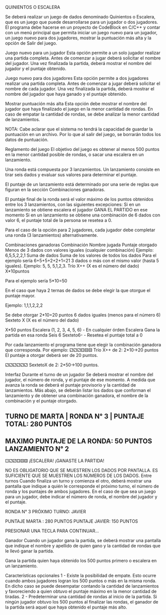 QUINIENTOS O ESCALERA

Se deberá realizar un juego de dados denominado Quinientos o Escalera, que es un juego que puede desarrollarse para un jugador o dos jugadores.
El programa debe hacerse en un proyecto de CodeBlock en C/C++ y contar con un menú principal que permita iniciar un juego nuevo para un jugador, un juego nuevo para dos jugadores,  mostrar la puntuación más alta y la opción de Salir del juego.

Juego nuevo para un jugador
Esta opción permite a un solo jugador realizar una partida completa. 
Antes de comenzar a jugar deberá solicitar el nombre del jugador.
Una vez finalizada la partida, deberá mostrar el nombre del jugador y el puntaje obtenido.

Juego nuevo para dos jugadores
Esta opción permite a dos jugadores realizar una partida completa. 
Antes de comenzar a jugar deberá solicitar el nombre de cada jugador. Una vez finalizada la partida, deberá mostrar el nombre del jugador que haya ganado y el puntaje obtenido.

Mostrar puntuación más alta
Esta opción debe mostrar el nombre del jugador que haya finalizado el juego en la menor cantidad de rondas. En caso de empatar la cantidad de rondas, se debe analizar la menor cantidad de lanzamientos.

NOTA: Cabe aclarar que el sistema no tendrá la capacidad de guardar la puntuación en un archivo. Por lo que al salir del juego, se borrarán todos los datos de puntuación.

Reglamento del juego
El objetivo del juego es obtener al menos 500 puntos en la menor cantidad posible de  rondas, o sacar una escalera en un lanzamiento. 

Una ronda está compuesta por 3 lanzamientos. Un lanzamiento consiste en tirar seis dados y evaluar sus valores para determinar el puntaje.

El puntaje de un lanzamiento está determinado por una serie de reglas que figuran en la sección Combinaciones ganadoras.

El puntaje final de la ronda será el valor máximo de los puntos obtenidos entre los 3 lanzamientos, con las siguientes excepciones:
Si en un lanzamiento se obtiene escalera el jugador GANA EL PARTIDO en ese momento
Si en un lanzamiento se obtiene una combinación de 6 dados con valor 6, el puntaje total de la persona se resetea a 0. 

Para el caso de la opción para 2 jugadores, cada jugador debe completar una ronda (3 lanzamientos) alternativamente. 


Combinaciones ganadoras
Combinación
Nombre jugada
Puntaje otorgado
Menos de 3 dados con valores iguales (cualquier combinación)
Ejemplo: 6,5,5,2,2,1
Suma de dados
Suma de los valores de todos los dados
Para el ejemplo sería
6+5+5+2+2+1=21
3 dados o más con el mismo valor (hasta 5 iguales).
Ejemplo: 5, 5, 5,1,2,3.
Trío X++ (X es el número del dado)
X*10puntos

Para el ejemplo sería 5*10=50

En el caso que haya 2 ternas de dados se debe elegir la que otorgue el puntaje mayor.

Ejemplo:
1,1,1,2,2,2

Se debe otorgar 2*10=20 puntos
6 dados iguales (menos para el número 6) 
Sexteto X (X es el número del dado)


X*50 puntos
Escalera 
(1, 2, 3, 4, 5, 6) - En cualquier órden
Escalera
Gana la partida en esa ronda
Seis 6
Sexteto6- -
Resetea el puntaje total a 0 


Por cada lanzamiento el programa tiene que elegir la combinación ganadora que corresponda.
Por ejemplo:
⚁⚁⚁⚃⚄⚄
Trío X++ de 2: 2*10->20 puntos
El puntaje a otorgar deberá ser de 20 puntos.

⚁⚁⚁⚁⚁⚁
SextetoX de 2: 2*50->100 puntos.

Interfaz
Durante el turno de un jugador
Se deberá mostrar el nombre del jugador, el número de ronda, y el puntaje de ese momento. A medida que avanza la ronda se deberá el puntaje provisorio y la cantidad de lanzamientos.
Más abajo, se deberán listar los dados que conforman el lanzamiento y de obtener una combinación ganadora, el nombre de la combinación y el puntaje otorgado.

TURNO DE MARTA |  RONDA N° 3  | PUNTAJE TOTAL: 280 PUNTOS
------------------------------------------------------------------
MAXIMO PUNTAJE DE LA RONDA: 50 PUNTOS
LANZAMIENTO N° 2
------------------------------------------------------------------
⚀⚁⚂⚃⚄⚅
 ¡ESCALERA! ¡GANASTE LA PARTIDA!


NO ES OBLIGATORIO QUE SE MUESTREN LOS DADOS POR PANTALLA. ES SUFICIENTE QUE SE MUESTREN LOS NÚMEROS DE LOS DADOS.
Entre turnos
Cuando finaliza un turno y comienza el otro, deberá mostrar una pantalla que indique a quién le corresponde el próximo turno, el número de ronda y los puntajes de ambos jugadores. En el caso de que sea un juego para un jugador, debe indicar el número de ronda, el nombre del jugador y el puntaje.

RONDA N° 3
PRÓXIMO TURNO: JAVIER

PUNTAJE MARTA : 280 PUNTOS
PUNTAJE JAVIER: 150 PUNTOS

PRESIONAR UNA TECLA PARA CONTINUAR...

Ganador
Cuando un jugador gana la partida, se deberá mostrar una pantalla que indique el nombre y apellido de quien gano y la cantidad de rondas que le llevó ganar la partida.

Gana la partida quien haya obtenido los 500 puntos primero o escalera en un lanzamiento.

Características opcionales
1 - Existe la posibilidad de empate. Esto ocurre cuando ambos jugadores logran los 500 puntos  o más en la misma ronda. En dicho caso se puede desempatar contando la cantidad de lanzamientos y favoreciendo a quien obtuvo el puntaje máximo en la menor cantidad de tiradas.
2 - Predeterminar una cantidad de rondas al inicio de la partida. Si ningún jugador obtuvo los 500 puntos al finalizar las rondas, el ganador de la partida será aquel que haya obtenido el puntaje más alto.
